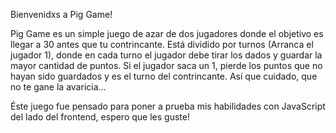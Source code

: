 Bienvenidxs a Pig Game!

Pig Game es un simple juego de azar de dos jugadores donde el objetivo es llegar a 30 antes que tu contrincante. Está dividido por turnos (Arranca el jugador 1), donde en cada turno el jugador debe tirar los dados y guardar la mayor cantidad de puntos. Si el jugador saca un 1, pierde los puntos que no hayan sido guardados y es el turno del contrincante. Así que cuidado, que no te gane la avaricia…

Éste juego fue pensado para poner a prueba mis habilidades con JavaScript del lado del frontend, espero que les guste!
